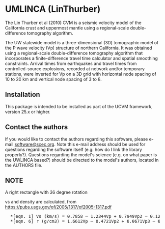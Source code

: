 # UMLINCA (LinThurber)

The Lin Thurber et al (2010) CVM is a seismic velocity model of the California crust and uppermost mantle 
using a regional-scale double-difference tomography algorithm. 

The UW statewide model is a three-dimensional (3D) tomographic model of the P wave velocity (Vp) structure 
of northern California. It was obtained using a regional-scale double-difference tomography algorithm that 
incorporates a finite-difference travel time calculator and spatial smoothing constraints. Arrival times 
from earthquakes and travel times from controlled-source explosions, recorded at network and/or temporary
stations, were inverted for Vp on a 3D grid with horizontal node spacing of 10 to 20 km and vertical node 
spacing of 3 to 8.

## Installation

This package is intended to be installed as part of the UCVM framework,
version 25.x or higher.

## Contact the authors

If you would like to contact the authors regarding this software,
please e-mail software@scec.org. Note this e-mail address should
be used for questions regarding the software itself (e.g. how
do I link the library properly?). Questions regarding the model's
science (e.g. on what paper is the UWLINCA based?) should be directed
to the model's authors, located in the AUTHORS file.

## NOTE

A right rectangle with 36 degree rotation

vs and density are calculated, from https://pubs.usgs.gov/of/2005/1317/of2005-1317.pdf
<pre>
  *[eqn. 1] Vs (km/s) = 0.7858 – 1.2344Vp + 0.7949Vp2 – 0.1238Vp3 + 0.0064Vp4
  *[eqn. 6] r (g/cm3) = 1.6612Vp – 0.4721Vp2 + 0.0671Vp3 – 0.0043Vp4 + 0.000106Vp5
</pre>

